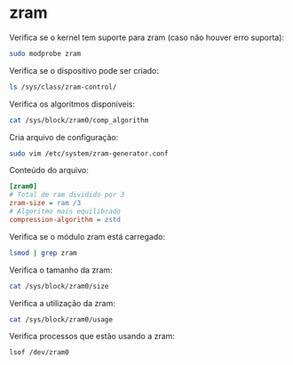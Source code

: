 # zram

Verifica se o kernel tem suporte para zram (caso não houver erro suporta):

```bash
sudo modprobe zram
```

Verifica se o dispositivo pode ser criado:

```bash
ls /sys/class/zram-control/
```

Verifica os algoritmos disponíveis:

```bash
cat /sys/block/zram0/comp_algorithm
```

Cria arquivo de configuração:

```bash
sudo vim /etc/system/zram-generator.conf
```

Conteúdo do arquivo:

```ini
[zram0]
# Total de ram dividido por 3
zram-size = ram /3
# Algoritmo mais equilibrado
compression-algorithm = zstd
```

Verifica se o módulo zram está carregado:

```bash
lsmod | grep zram
```

Verifica o tamanho da zram:

```bash
cat /sys/block/zram0/size
```

Verifica a utilização da zram:

```bash
cat /sys/block/zram0/usage
```

Verifica processos que estão usando a zram:

```bash
lsof /dev/zram0
```
